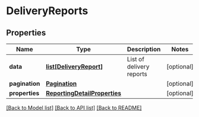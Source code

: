 # DeliveryReports

## Properties
Name | Type | Description | Notes
------------ | ------------- | ------------- | -------------
**data** | [**list[DeliveryReport]**](DeliveryReport.md) | List of delivery reports | [optional] 
**pagination** | [**Pagination**](Pagination.md) |  | [optional] 
**properties** | [**ReportingDetailProperties**](ReportingDetailProperties.md) |  | [optional] 

[[Back to Model list]](../README.md#documentation-for-models) [[Back to API list]](../README.md#documentation-for-api-endpoints) [[Back to README]](../README.md)


